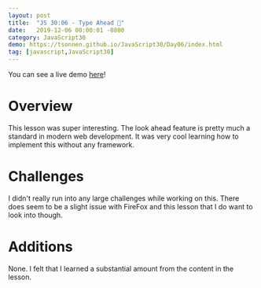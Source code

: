 ```yaml
---
layout: post
title:  "JS 30:06 - Type Ahead 👀"
date:   2019-12-06 00:00:01 -0800
category: JavaScript30
demo: https://tsonnen.github.io/JavaScript30/Day06/index.html
tag: [javascript,JavaScript30]
---
```


You can see a live demo [here](https://tsonnen.github.io/JavaScript30/Day06/index.html)!

# Overview

This lesson was super interesting. The look ahead feature is pretty much a standard in modern web development. It was very cool learning how to implement this without any framework.

# Challenges

I didn't really run into any large challenges while working on this. There does seem to be a slight issue with FireFox and this lesson that I do want to look into though.

# Additions

None. I felt that I learned a substantial amount from the content in the lesson.